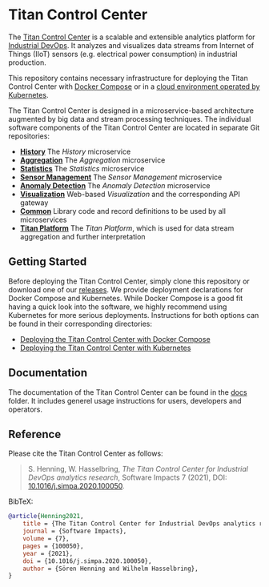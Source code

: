 # Titan Control Center

The [Titan Control Center](https://doi.org/10.1016/j.simpa.2020.100050)
is a scalable and extensible analytics platform for [Industrial DevOps](https://industrial-devops.org/en).
It analyzes and visualizes data streams from Internet of Things (IIoT) sensors
(e.g. electrical power consumption) in industrial production.

This repository contains necessary infrastructure for deploying the Titan Control Center with
[Docker Compose](docker-compose/titan-ccp) or in a [cloud environment operated by Kubernetes](kubernetes).

The Titan Control Center is designed in a microservice-based architecture augmented by big data
and stream processing techniques. The individual software components of the Titan Control Center are located in separate Git repositories:

* **[History](https://github.com/cau-se/titan-ccp-history)** The *History* microservice
* **[Aggregation](https://github.com/cau-se/titan-ccp-aggregation)** The *Aggregation* microservice
* **[Statistics](https://github.com/cau-se/titan-ccp-stats)** The *Statistics* microservice
* **[Sensor Management](https://github.com/cau-se/titan-ccp-sensor-management)** The *Sensor Management* microservice
* **[Anomaly Detection](https://github.com/cau-se/titan-cc-anomaly-detection)** The *Anomaly Detection* microservice
* **[Visualization](https://github.com/cau-se/titan-ccp-frontend)** Web-based *Visualization* and the corresponding API gateway
* **[Common](https://github.com/cau-se/titan-ccp-common)** Library code and record definitions to be used by all microservices
* **[Titan Platform](https://doc.industrial-devops.org/titanPlatform/)** The *Titan Platform*, which is used for data stream aggregation and further interpretation

## Getting Started

Before deploying the Titan Control Center, simply clone this repository or download one of our
[releases](https://github.com/cau-se/titan-ccp/releases). We provide deployment declarations for Docker Compose and
Kubernetes. While Docker Compose is a good fit having a quick look into the software, we highly recommend using
Kubernetes for more serious deployments. Instructions for both options can be found in their corresponding directories:

* [Deploying the Titan Control Center with Docker Compose](docker-compose/titan-ccp)
* [Deploying the Titan Control Center with Kubernetes](kubernetes)

## Documentation

The documentation of the Titan Control Center can be found in the [docs](docs) folder. It includes generel usage
instructions for users, developers and operators.

## Reference

Please cite the Titan Control Center as follows:

> S. Henning, W. Hasselbring, *The Titan Control Center for Industrial DevOps analytics research*, Software Impacts 7 (2021), DOI: [10.1016/j.simpa.2020.100050](https://doi.org/10.1016/j.simpa.2020.100050).

BibTeX:

```bibtex
@article{Henning2021,
    title = {The Titan Control Center for Industrial DevOps analytics research},
    journal = {Software Impacts},
    volume = {7},
    pages = {100050},
    year = {2021},
    doi = {10.1016/j.simpa.2020.100050},
    author = {Sören Henning and Wilhelm Hasselbring},
}
```
